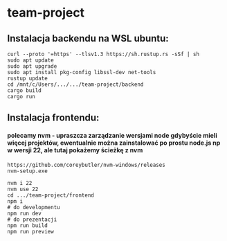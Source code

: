 # team-project


## Instalacja backendu na WSL ubuntu:
```
curl --proto '=https' --tlsv1.3 https://sh.rustup.rs -sSf | sh
sudo apt update
sudo apt upgrade
sudo apt install pkg-config libssl-dev net-tools
rustup update
cd /mnt/c/Users/.../.../team-project/backend
cargo build
cargo run
```


## Instalacja frontendu:
#### polecamy nvm - upraszcza zarządzanie wersjami node gdybyście mieli więcej projektów, ewentualnie można zainstalować po prostu node.js np w wersji 22, ale tutaj pokażemy ścieżkę z nvm
```
https://github.com/coreybutler/nvm-windows/releases
nvm-setup.exe

nvm i 22
nvm use 22
cd .../team-project/frontend
npm i
# do developmentu
npm run dev
# do prezentacji
npm run build
npm run preview
```
